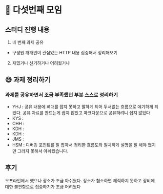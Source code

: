 # :bicyclist: 다섯번째 모임

## 스터디 진행 내용

1. 네 번째 과제 공유
 - 구성원 개개인이 관심있는 HTTP 내용 집중해서 정리해보기

2. 재밌거나 신기하거나 어려웠거나

## :sweat_smile: 과제 정리하기

### 과제를 공유하면서 조금 부족했던 부분 스스로 정리하기

   - YHJ : 공유 내용에 뼈대를 잡지 못하고 말하게 되어 두서없는 흐름으로 얘기하게 되었다. 공유 자료를 만드는게 쉽지 않았고 마크다운으로 공유하려니 쉽지 않았다
   - KYS : 
   - CHH : 
   - KDH : 
   - KDH : 
   - JMS : 
   - HSM : 디버깅 포인트를 잘 잡아서 정리한 흐름도와 일치하게 설명을 잘 해야 했지만 그러지 못해서 아쉬웠습니다.
   
## 후기

오프라인에서 했으나 장소가 조금 아쉬웠다.
장소가 협소하면 쾌적하지 못하고 장비에 대한 불편함으로 집중하기가 조금 어려웠다
